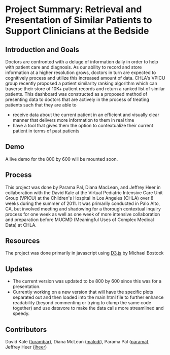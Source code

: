 Project Summary: Retrieval and Presentation of Similar Patients to Support Clinicians at the Bedside
===============

Introduction and Goals
----------------------

Doctors are confronted with a deluge of information daily in order to help with patient care and diagnosis. As our ability to record and store information at a higher resolution grows, doctors in turn are expected to cognitively process and utilize this increased amount of data. CHLA's VPICU group recently proposed a patient similarity ranking algorithm which can traverse their store of 10K+ patient records and return a ranked list of similar patients. This dashboard was constructed as a proposed method of presenting data to doctors that are actively in the process of treating patients such that they are able to

- receive data about the current patient in an efficient and visually clear manner that delivers more information to them in real time
- have a tool that gives them the option to contextualize their current patient in terms of past patients

Demo
------------
A live demo for the 800 by 600 will be mounted soon.

Process
------------

This project was done by Parama Pal, Diana MacLean, and Jeffrey Heer in collaboration with the David Kale at the Virtual Pediatric Intensive Care Unit Group (VPICU) at the Children's Hospital in Los Angeles (CHLA) over 8 weeks during the summer of 2011. It was primarily conducted in Palo Alto, CA, but involved meeting and shadowing for a thorough contextual inquiry process for one week as well as one week of more intensive collaboration and preparation before MUCMD (Meaningful Uses of Complex Medical Data) at CHLA. 

Resources
------------
The project was done primarily in javascript using [D3.js](https://github.com/mbostock/d3/) by Michael Bostock

Updates
------------
- The current version was updated to be 800 by 600 since this was for a presentation. 
- Currently working on a new version that will have the specific plots separated out and then loaded into the main html file to further enhance readability (beyond commenting or trying to clump the same code together) and use datavore to make the data calls more streamlined and speedy. 

Contributors
-------------
David Kale ([turambar](https://github.com/turambar/)), Diana McLean ([malcdi](https://github.com/malcdi)), Parama Pal ([parama](https://github.com/parama/)), Jeffrey Heer ([jheer](https://github.com/jheer/))
